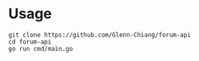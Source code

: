 # Usage
```
git clone https://github.com/Glenn-Chiang/forum-api
cd forum-api
go run cmd/main.go
```

